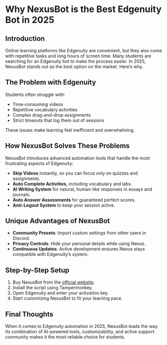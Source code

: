 # Why NexusBot is the Best Edgenuity Bot in 2025

## Introduction

Online learning platforms like Edgenuity are convenient, but they also come with repetitive tasks and long hours of screen time. Many students are searching for an Edgenuity bot to make the process easier. In 2025, NexusBot stands out as the best option on the market. Here’s why.

## The Problem with Edgenuity

Students often struggle with:

* Time-consuming videos
* Repetitive vocabulary activities
* Complex drag-and-drop assignments
* Strict timeouts that log them out of sessions

These issues make learning feel inefficient and overwhelming.

## How NexusBot Solves These Problems

NexusBot introduces advanced automation tools that handle the most frustrating aspects of Edgenuity:

* **Skip Videos** instantly, so you can focus only on quizzes and assignments.
* **Auto Complete Activities**, including vocabulary and labs.
* **AI Writing System** for natural, human-like responses in essays and journals.
* **Auto Answer Assessments** for guaranteed perfect scores.
* **Anti-Logout System** to keep your session active.

## Unique Advantages of NexusBot

* **Community Presets**: Import custom settings from other users in Discord.
* **Privacy Controls**: Hide your personal details while using Nexus.
* **Continuous Updates**: Active development ensures Nexus stays compatible with Edgenuity’s system.

## Step-by-Step Setup

1. Buy NexusBot from the [official website](https://nexusbot.net).
2. Install the script using Tampermonkey.
3. Open Edgenuity and enter your activation key.
4. Start customizing NexusBot to fit your learning pace.

## Final Thoughts

When it comes to Edgenuity automation in 2025, NexusBot leads the way. Its combination of AI-powered tools, customizability, and active support community makes it the most reliable choice for students.
